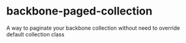 backbone-paged-collection
=========================

A way to paginate your backbone collection without need to override default collection class
